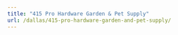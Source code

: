 ```yaml
---
title: "415 Pro Hardware Garden & Pet Supply"
url: /dallas/415-pro-hardware-garden-and-pet-supply/
---
```

